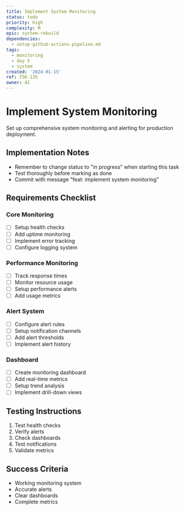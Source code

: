 ```yaml
---
title: Implement System Monitoring
status: todo
priority: high
complexity: M
epic: system-rebuild
dependencies:
  - setup-github-actions-pipeline.md
tags:
  - monitoring
  - day 5
  - system
created: '2024-01-15'
ref: TSK-135
owner: AI
---
```


# Implement System Monitoring

Set up comprehensive system monitoring and alerting for production deployment.

## Implementation Notes
- Remember to change status to "in progress" when starting this task
- Test thoroughly before marking as done
- Commit with message "feat: implement system monitoring"

## Requirements Checklist

### Core Monitoring
- [ ] Setup health checks
- [ ] Add uptime monitoring
- [ ] Implement error tracking
- [ ] Configure logging system

### Performance Monitoring
- [ ] Track response times
- [ ] Monitor resource usage
- [ ] Setup performance alerts
- [ ] Add usage metrics

### Alert System
- [ ] Configure alert rules
- [ ] Setup notification channels
- [ ] Add alert thresholds
- [ ] Implement alert history

### Dashboard
- [ ] Create monitoring dashboard
- [ ] Add real-time metrics
- [ ] Setup trend analysis
- [ ] Implement drill-down views

## Testing Instructions
1. Test health checks
2. Verify alerts
3. Check dashboards
4. Test notifications
5. Validate metrics

## Success Criteria
- Working monitoring system
- Accurate alerts
- Clear dashboards
- Complete metrics 
